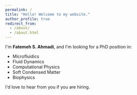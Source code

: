 ```yaml
---
permalink: /
title: "Hello! Welcome to my website."
author_profile: true
redirect_from: 
  - /about/
  - /about.html
---
```


 I'm **Fatemeh S. Ahmadi**, and I'm looking for a PhD position in:
- Microfluidics  
- Fluid Dynamics  
- Computational Physics 
- Soft Condensed Matter 
- Biophysics  

I'd love to hear from you if you are hiring.

